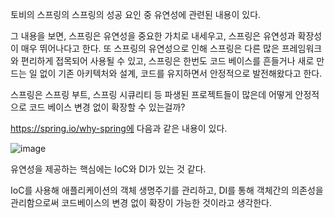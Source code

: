 토비의 스프링의 스프링의 성공 요인 중 유연성에 관련된 내용이 있다.

그 내용을 보면, 스프링은 유연성을 중요한 가치로 내세우고, 스프링은 유연성과 확장성이 매우 뛰어나다고 한다. 또 스프링의 유연성으로 인해 스프링은 다른 많은 프레임워크와 편리하게 접목되어 사용될 수 있고, 스프링은 한번도 코드 베이스를 흔들거나 새로 만드는 일 없이 기존 아키텍처와 설계, 코드를 유지하면서 안정적으로 발전해왔다고 한다.

스프링은 스프링 부트, 스프링 시큐리티 등 파생된 프로젝트들이 많은데 어떻게 안정적으로 코드 베이스 변경 없이 확장할 수 있는걸까?

https://spring.io/why-spring에 다음과 같은 내용이 있다. 

![image](https://github.com/gusals00/mentoring/assets/87007552/ee12d2b1-b451-4518-be68-55ccbe7a15ca)

유연성을 제공하는 핵심에는 IoC와 DI가 있는 것 같다.

IoC를 사용해 애플리케이션의 객체 생명주기를 관리하고, DI를 통해 객체간의 의존성을 관리함으로써 코드베이스의 변경 없이 확장이 가능한 것이라고 생각한다.
